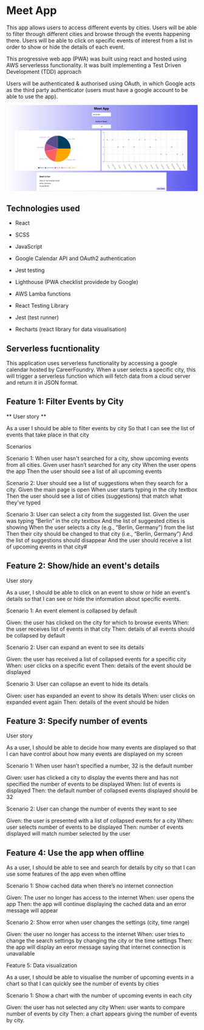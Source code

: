 # Meet App #

This app allows users to access different events by cities. Users will be able to filter through different cities and browse through the events happening there. Users will be able to click on specific events of interest from a list in order to show or hide the details of each event. 

This progressive web app (PWA) was built using react and hosted using AWS serverlesss functionality. It was built implementing a Test Driven Development (TDD) approach

Users will be authenticated & authorised using OAuth, in which Google acts as the third party authenticator (users must have a google account to be able to use the app).

<img src = "/Screenshot.png">

## Technologies used

-   React

-   SCSS

-   JavaScript

-   Google Calendar API and OAuth2 authentication

-   Jest testing

-   Lighthouse (PWA checklist providede by Google)

-   AWS Lamba functions

-   React Testing Library

-   Jest (test runner)

-   Recharts (react library for data visualisation)


## Serverless fucntionality ##

This application uses serverless functionality by accessing a google calendar hosted by CareerFoundry. When a user selects a specific city, this will trigger a serverless function which will fetch data from a cloud server and return it in JSON format. 

## Feature 1: Filter Events by City

** User story ** 

As a user I should be able to filter events by city So that I can see the list of events that take place in that city

Scenarios

Scenario 1: When user hasn't searched for a city, show upcoming events from all cities. Given user hasn’t searched for any city When the user opens the app Then the user should see a list of all upcoming events

Scenario 2: User should see a list of suggestions when they search for a city. Given the main page is open When user starts typing in the city textbox Then the user should see a list of cities (suggestions) that match what they’ve typed

Scenario 3: User can select a city from the suggested list. Given the user was typing “Berlin” in the city textbox And the list of suggested cities is showing When the user selects a city (e.g., “Berlin, Germany”) from the list Then their city should be changed to that city (i.e., “Berlin, Germany”) And the list of suggestions should disappear And the user should receive a list of upcoming events in that city#

## Feature 2: Show/hide an event's details

User story

As a user, I should be able to click on an event to show or hide an event's details so that I can see or hide the information about specific events.

Scenario 1: An event element is collapsed by default

Given: the user has clicked on the city for which to browse events
When: the user receives list of events in that city
Then: details of all events should be collapsed by default

Scenario 2: User can expand an event to see its details

Given: the user has received a list of collapsed events for a specific city
When: user clicks on a specific event
Then: details of the event should be displayed

Scenario 3: User can collapse an event to hide its details

Given: user has expanded an event to show its details
When: user clicks on expanded event again
Then: details of the event should be hiden

## Feature 3: Specify number of events

User story

As a user, I should be able to decide how many events are displayed so that I can have control about how many events are displayed on my screen

Scenario 1: When user hasn’t specified a number, 32 is the default number

Given: user has clicked a city to display the events there and has not specified the number of events to be displayed
When: list of events is displayed
Then: the default number of collapsed events displayed should be 32

Scenario 2: User can change the number of events they want to see

Given: the user is presented with a list of collapsed events for a city
When: user selects number of events to be displayed
Then: number of events displayed will match number selected by the user

## Feature 4: Use the app when offline

As a user, I should be able to see and search for details by city so that I can use some features of the app even when offline

Scenario 1: Show cached data when there’s no internet connection

Given: The user no longer has access to the internet
When: user opens the app
Then: the app will continue displaying the cached data and an error message will appear

Scenario 2: Show error when user changes the settings (city, time range)

Given: the user no longer has access to the internet
When: user tries to change the search settings by changing the city or the time settings
Then: the app will display an eeror message saying that internet connection is unavailable

Feature 5: Data visualization

As a user, I should be able to visualise the number of upcoming events in a chart so that I can quickly see the number of events by cities

Scenario 1: Show a chart with the number of upcoming events in each city

Given: the user has not selected any city
When: user wants to compare number of events by city
Then: a chart appears giving the number of events by city.

